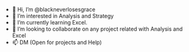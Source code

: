- 👋 Hi, I’m @blackneverlosesgrace
- 👀 I’m interested in Analysis and Strategy
- 🌱 I’m currently learning Excel.
- 💞️ I’m looking to collaborate on any project related with Analysis and Excel
- 📫 DM (Open for projects and Help)

<!---
blackneverlosesgrace/blackneverlosesgrace is a ✨ special ✨ repository because its `README.md` (this file) appears on your GitHub profile.
You can click the Preview link to take a look at your changes.
--->
